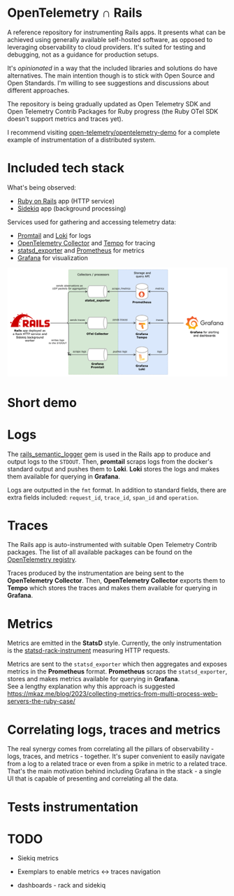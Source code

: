 # OpenTelemetry ∩ Rails

A reference repository for instrumenting Rails apps. It presents what can be achieved using generally available self-hosted software, as opposed to leveraging observability to cloud providers. It's suited for testing and debugging, not as a guidance for production setups.

It's _opinionated_ in a way that the included libraries and solutions do have alternatives. The main intention though is to stick with Open Source and Open Standards. I'm willing to see suggestions and discussions about different approaches.

The repository is being gradually updated as Open Telemetry SDK and Open Telemetry Contrib Packages for Ruby progress (the Ruby OTel SDK doesn't support metrics and traces yet).

I recommend visiting [open-telemetry/opentelemetry-demo](https://github.com/open-telemetry/opentelemetry-demo) for a complete example of instrumentation of a distributed system.

# Included tech stack

What's being observed:

- [Ruby on Rails](https://github.com/rails/rails) app (HTTP service)
- [Sidekiq](https://github.com/sidekiq/sidekiq) app (background processing)

Services used for gathering and accessing telemetry data:

- [Promtail](https://grafana.com/docs/loki/latest/send-data/promtail/) and [Loki](https://grafana.com/docs/loki/latest/) for logs
- [OpenTelemetry Collector](https://github.com/open-telemetry/opentelemetry-collector) and [Tempo](https://github.com/grafana/tempo) for tracing
- [statsd_exporter](https://github.com/prometheus/statsd_exporter) and [Prometheus](https://github.com/prometheus/prometheus) for metrics
- [Grafana](https://github.com/grafana/grafana) for visualization

![opentelemetry and rails](./docs/opentelemetry_rails.drawio.png "opentelemetry and rails")

# Short demo



# Logs

The [rails_semantic_logger](https://github.com/reidmorrison/rails_semantic_logger) gem is used in the Rails app to produce and output logs to the `STDOUT`. Then, **promtail** scraps logs from the docker's standard output and pushes them to **Loki**. **Loki** stores the logs and makes them available for querying in **Grafana**.

Logs are outputted in the `fmt` format. In addition to standard fields, there are extra fields included: `request_id`, `trace_id`, `span_id` and `operation`.

# Traces

The Rails app is auto-instrumented with suitable Open Telemetry Contrib packages. The list of all available packages can be found on the [OpenTelemetry registry](https://opentelemetry.io/ecosystem/registry/?s=&component=&language=ruby).

Traces produced by the instrumentation are being sent to the **OpenTelemetry Collector**. Then, **OpenTelemetry Collector** exports them to **Tempo** which stores the traces and makes them available for querying in **Grafana**.

# Metrics

Metrics are emitted in the **StatsD** style. Currently, the only instrumentation is the [statsd-rack-instrument](https://rubygems.org/gems/statsd-rack-instrument) measuring HTTP requests.

Metrics are sent to the `statsd_exporter` which then aggregates and exposes metrics in the **Prometheus** format. **Prometheus** scraps the `statsd_exporter`, stores and makes metrics available for querying in **Grafana**.
\
See a lengthy explanation why this approach is suggested https://mkaz.me/blog/2023/collecting-metrics-from-multi-process-web-servers-the-ruby-case/

# Correlating logs, traces and metrics

The real synergy comes from correlating all the pillars of observability - logs, traces, and metrics - together. It's super convenient to easily navigate from a log to a related trace or even from a spike in metric to a related trace. That's the main motivation behind including Grafana in the stack - a single UI that is capable of presenting and correlating all the data.



# Tests instrumentation


# TODO

- Siekiq metrics

- Exemplars to enable metrics <-> traces navigation

- dashboards - rack and sidekiq
